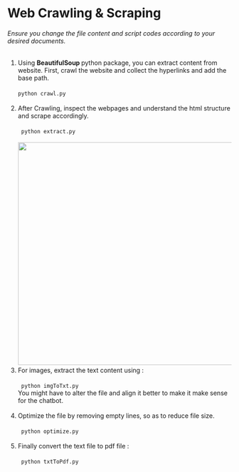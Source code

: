 # Web Crawling & Scraping <br/>
###### Ensure you change the file content and script codes according to your desired documents.
<ol>
  <li> Using <strong> BeautifulSoup </strong> python package, you can extract content from website. First, crawl the website and collect the hyperlinks and add the base path. <br /> <br /> <code>python crawl.py </code></li>
  <br/>
  <li> After Crawling, inspect the webpages and understand the html structure and scrape accordingly. 
    <br /> <br /> <code> python extract.py </code> <br />
    <br /> <img src='https://github.com/vaishnavejp/IPFChat/assets/70100937/55c31866-61eb-4c7e-b80a-fb0a6f346e69' height=500px/></li>
  <li> For images, extract the text content using : <br /> <br /> <code> python imgToTxt.py </code> <br /> You might have to alter the file and align it better to make it make sense for the chatbot. </li> <br />
  <li > Optimize the file by removing empty lines, so as to reduce file size. <br /> <br /> <code> python optimize.py </code></li> <br />
  <li> Finally convert the text file to pdf file : <br /> <br /> <code> python txtToPdf.py </code></li> <br/ >
</ol>
